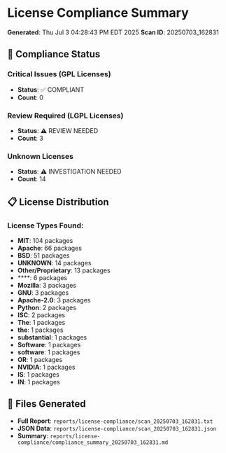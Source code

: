 # License Compliance Summary
**Generated**: Thu Jul  3 04:28:43 PM EDT 2025
**Scan ID**: 20250703_162831

## 🎯 Compliance Status

### Critical Issues (GPL Licenses)
- **Status**: ✅ COMPLIANT
- **Count**: 0

### Review Required (LGPL Licenses)  
- **Status**: ⚠️ REVIEW NEEDED
- **Count**: 3

### Unknown Licenses
- **Status**: ⚠️ INVESTIGATION NEEDED
- **Count**: 14

## 📋 License Distribution

### License Types Found:
- **MIT**: 104 packages
- **Apache**: 66 packages
- **BSD**: 51 packages
- **UNKNOWN**: 14 packages
- **Other/Proprietary**: 13 packages
- ****: 6 packages
- **Mozilla**: 3 packages
- **GNU**: 3 packages
- **Apache-2.0**: 3 packages
- **Python**: 2 packages
- **ISC**: 2 packages
- **The**: 1 packages
- **the**: 1 packages
- **substantial**: 1 packages
- **Software**: 1 packages
- **software**: 1 packages
- **OR**: 1 packages
- **NVIDIA**: 1 packages
- **IS**: 1 packages
- **IN**: 1 packages

## 📁 Files Generated
- **Full Report**: `reports/license-compliance/scan_20250703_162831.txt`
- **JSON Data**: `reports/license-compliance/scan_20250703_162831.json`
- **Summary**: `reports/license-compliance/compliance_summary_20250703_162831.md`
